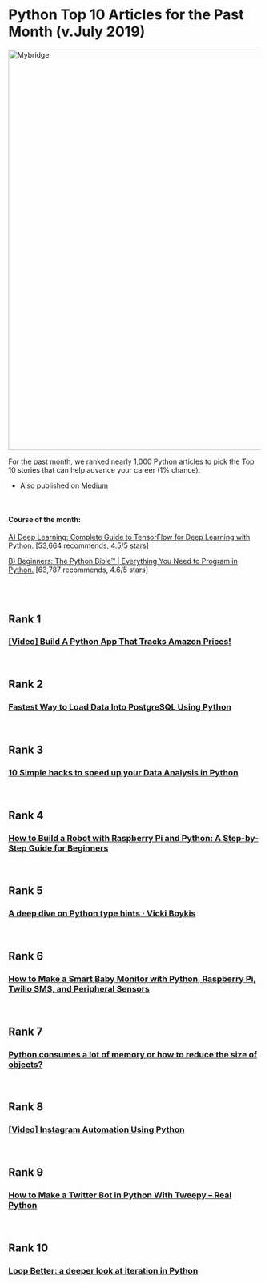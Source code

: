 # Python Top 10 Articles for the Past Month (v.July 2019)

[<img src="python-1907-top.png" width="800" alt="Mybridge">](https://medium.mybridge.co/python-top-10-articles-for-the-past-month-v-july-2019-e9ad555284ad)

For the past month, we ranked nearly 1,000 Python articles to pick the Top 10 stories that can help advance your career (1% chance).
 
* Also published on [Medium](https://medium.mybridge.co/python-top-10-articles-for-the-past-month-v-july-2019-e9ad555284ad)

<br>

#### Course of the month:

[A) Deep Learning: Complete Guide to TensorFlow for Deep Learning with Python.](http://bit.ly/2EatVy7) [53,664 recommends, 4.5/5 stars]

[B) Beginners: The Python Bible™ | Everything You Need to Program in Python.](http://bit.ly/2Dci974) [63,787 recommends, 4.6/5 stars]

<br>
<br>

## Rank 1
### [[Video] Build A Python App That Tracks Amazon Prices!](https://www.youtube.com/watch?v=Bg9r_yLk7VY?utm_source=mybridge&utm_medium=blog&utm_campaign=read_more)


<br>

## Rank 2
### [Fastest Way to Load Data Into PostgreSQL Using Python](https://hakibenita.com/fast-load-data-python-postgresql?utm_source=mybridge&utm_medium=blog&utm_campaign=read_more)


<br>

## Rank 3
### [10 Simple hacks to speed up your Data Analysis in Python](https://towardsdatascience.com/10-simple-hacks-to-speed-up-your-data-analysis-in-python-ec18c6396e6b?utm_source=mybridge&utm_medium=blog&utm_campaign=read_more)


<br>

## Rank 4
### [How to Build a Robot with Raspberry Pi and Python: A Step-by-Step Guide for Beginners](https://www.256kilobytes.com/content/show/10829/raspberry-pi-how-to-build-a-robot-a-step-by-step-guide-for-beginners?utm_source=mybridge&utm_medium=blog&utm_campaign=read_more)


<br>

## Rank 5
### [A deep dive on Python type hints · Vicki Boykis](https://veekaybee.github.io/2019/07/08/python-type-hints?utm_source=mybridge&utm_medium=blog&utm_campaign=read_more)


<br>

## Rank 6
### [How to Make a Smart Baby Monitor with Python, Raspberry Pi, Twilio SMS, and Peripheral Sensors](https://www.twilio.com/blog/smart-baby-monitor-python-raspberry-pi-twilio-sms-peripheral-sensors?utm_source=mybridge&utm_medium=blog&utm_campaign=read_more)


<br>

## Rank 7
### [Python consumes a lot of memory or how to reduce the size of objects?](https://habr.com/en/post/458518?utm_source=mybridge&utm_medium=blog&utm_campaign=read_more)


<br>

## Rank 8
### [[Video] Instagram Automation Using Python](https://www.youtube.com/watch?v=vnfhv1E1dU4?utm_source=mybridge&utm_medium=blog&utm_campaign=read_more)


<br>

## Rank 9
### [How to Make a Twitter Bot in Python With Tweepy – Real Python](https://realpython.com/twitter-bot-python-tweepy?utm_source=mybridge&utm_medium=blog&utm_campaign=read_more)


<br>

## Rank 10
### [Loop Better: a deeper look at iteration in Python](https://treyhunner.com/2019/06/loop-better-a-deeper-look-at-iteration-in-python?utm_source=mybridge&utm_medium=blog&utm_campaign=read_more)


                    
